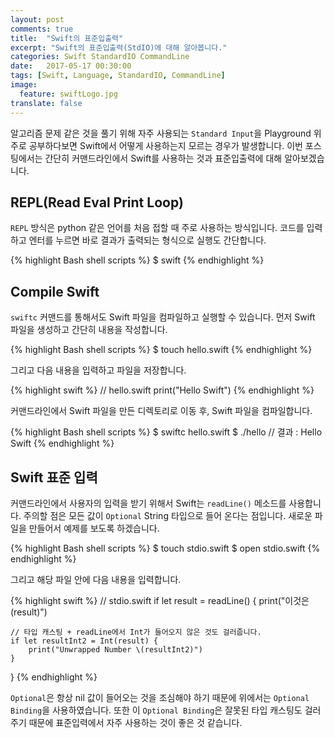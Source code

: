 ```yaml
---
layout: post
comments: true
title:  "Swift의 표준입출력"
excerpt: "Swift의 표준입출력(StdIO)에 대해 알아봅니다."
categories: Swift StandardIO CommandLine
date:   2017-05-17 00:30:00
tags: [Swift, Language, StandardIO, CommandLine]
image:
  feature: swiftLogo.jpg
translate: false
---
```


알고리즘 문제 같은 것을 풀기 위해 자주 사용되는 `Standard Input`을 Playground 위주로 공부하다보면 Swift에서 어떻게 사용하는지 모르는 경우가 발생합니다. 이번 포스팅에서는 간단히 커맨드라인에서 Swift를 사용하는 것과 표준입출력에 대해 알아보겠습니다.

## REPL(Read Eval Print Loop)

`REPL` 방식은 python 같은 언어를 처음 접할 때 주로 사용하는 방식입니다. 코드를 입력하고 엔터를 누르면 바로 결과가 출력되는 형식으로 실행도 간단합니다.

{% highlight Bash shell scripts %}
$ swift
{% endhighlight %}

## Compile Swift

`swiftc` 커맨드를 통해서도 Swift 파일을 컴파일하고 실행할 수 있습니다. 먼저 Swift 파일을 생성하고 간단히 내용을 작성합니다.


{% highlight Bash shell scripts %}
$ touch hello.swift
{% endhighlight %}

그리고 다음 내용을 입력하고 파일을 저장합니다.

{% highlight swift %}
// hello.swift
print("Hello Swift")
{% endhighlight %}

커맨드라인에서 Swift 파일을 만든 디렉토리로 이동 후, Swift 파일을 컴파일합니다.

{% highlight Bash shell scripts %}
$ swiftc hello.swift
$ ./hello
// 결과 : Hello Swift
{% endhighlight %}

## Swift 표준 입력

커맨드라인에서 사용자의 입력을 받기 위해서 Swift는 `readLine()` 메소드를 사용합니다. 주의할 점은 모든 값이 `Optional` String 타입으로 들어 온다는 점입니다. 새로운 파일을 만들어서 예제를 보도록 하겠습니다.

{% highlight Bash shell scripts %}
$ touch stdio.swift
$ open stdio.swift
{% endhighlight %}

그리고 해당 파일 안에 다음 내용을 입력합니다.

{% highlight swift %}
// stdio.swift
if let result = readLine() {
    print("이것은 \(result)")

    // 타입 캐스팅 + readLine에서 Int가 들어오지 않은 것도 걸러줍니다.
    if let resultInt2 = Int(result) {
        print("Unwrapped Number \(resultInt2)")
    }
}
{% endhighlight %}

`Optional`은 항상 nil 값이 들어오는 것을 조심해야 하기 때문에 위에서는 `Optional Binding`을 사용하였습니다. 또한 이 `Optional Binding`은 잘못된 타입 캐스팅도 걸러주기 때문에 표준입력에서 자주 사용하는 것이 좋은 것 같습니다.
